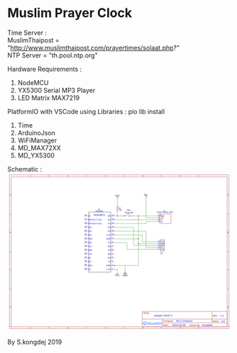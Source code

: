 # Muslim Prayer Clock

Time Server :<br/>
MuslimThaipost  = "http://www.muslimthaipost.com/prayertimes/solaat.php?" <br/>
NTP Server = "th.pool.ntp.org"

Hardware Requirements :
1. NodeMCU
2. YX5300 Serial MP3 Player
3. LED Matrix MAX7219

PlatformIO with VSCode using Libraries : pio lib install <LIB>
1. Time
2. ArduinoJson
3. WiFiManager
4. MD_MAX72XX
5. MD_YX5300

Schematic :
<img src="lamad.png">

By S.kongdej 2019